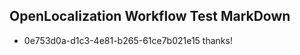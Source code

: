 ## OpenLocalization Workflow Test MarkDown
* 0e753d0a-d1c3-4e81-b265-61ce7b021e15 thanks!

<!--HONumber=Jul16_HO4-->


